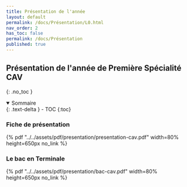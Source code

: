 ```yaml
---
title: Présentation de l'année
layout: default
permalink: /docs/Présentation/L0.html
nav_order: 2
has_toc: false
permalink: /docs/Présentation
published: true
---
```

## Présentation de l'année de Première Spécialité CAV
{: .no_toc }

<details open markdown="block">
  <summary>
    Sommaire
  </summary>
  {: .text-delta }
- TOC
{:toc}
</details>

### Fiche de présentation
 
{% pdf "../../assets/pdf/presentation/presentation-cav.pdf" width=80% height=650px no_link %}

### Le bac en Terminale

{% pdf "../../assets/pdf/presentation/bac-cav.pdf" width=80% height=650px no_link %}

